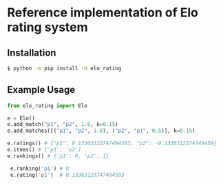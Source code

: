 # Reference implementation of Elo rating system 

## Installation
```bash
$ python -m pip install -U elo_rating
```
## Example Usage
```python
from elo_rating import Elo

e = Elo()
e.add_match("p1", "p2", 1.0, k=0.15)
e.add_matches([("p1", "p2", 1.0), ("p2", "p1", 0.5)], k=0.15)

e.ratings() # {"p1": 0.13363123747494593, "p2": -0.1336312374749459}
e.items() # ['p1', 'p2']
e.rankings() # {'p1': 0, 'p2': 1}

 e.ranking('p1') # 0
 e.rating('p1')  # 0.13363123747494593 
 ```
